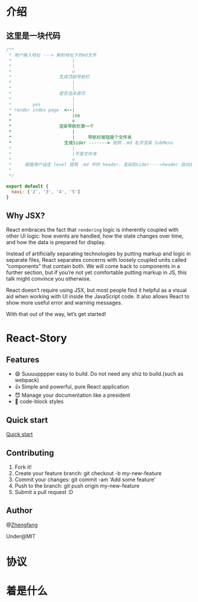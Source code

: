 # 介绍

## 这里是一块代码

```js
/**
 * 用户输入地址 ---> 解析地址下的md文件
 *                       |
 *                       |
 *                       v
 *                  生成顶部导航栏
 *                       |
 *                       |
 *                  是否渲染首页
 *                       |
 *        yes            |
 * render index page  <--|
 *                       |no
 *                       v
 *                  渲染导航栏第一个
 *                       |
 *                       |     导航栏按钮是个文件夹
 *                    生成Sider -------> 依照 .md 名字渲染 SubMenu
 *                       |
 *                       |不是文件夹
 *                       v
 *     根据用户设定 level 提取 .md 中的 header，渲染到sider---->header 自动展开
 * 
 */
```

```js
export default {
  navi: ['2', '3', '4', '5']
}
```

## Why JSX?

React embraces the fact that `rendering` logic is inherently coupled with other UI logic: how events are handled, how the state changes over time, and how the data is prepared for display.

Instead of artificially separating technologies by putting markup and logic in separate files, React separates concerns with loosely coupled units called “components” that contain both. We will come back to components in a further section, but if you’re not yet comfortable putting markup in JS, this talk might convince you otherwise.

React doesn’t require using JSX, but most people find it helpful as a visual aid when working with UI inside the JavaScript code. It also allows React to show more useful error and warning messages.

With that out of the way, let’s get started!

# React-Story

## Features

* 😄 Suuuupppper easy to build. Do not need any shiz to build.(such as webpack)
* 👍 Simple and powerful, pure React application
* 😈 Manage your documentation like a president
* 📄 code-block styles

## Quick start

[Quick start](https://215566435.github.io/TrumpDoc/)

## Contributing

1.  Fork it!
2.  Create your feature branch: git checkout -b my-new-feature
3.  Commit your changes: git commit -am 'Add some feature'
4.  Push to the branch: git push origin my-new-feature
5.  Submit a pull request :D

## Author

@[Zhengfang](https://github.com/215566435)

Under@MIT

# 协议

# 着是什么
